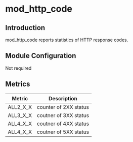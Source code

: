 # mod_http_code

## Introduction 

mod_http_code reports statistics of HTTP response codes.

## Module Configuration

Not required

## Metrics

| Metric               | Description           |
| -------------------- | --------------------- |
| ALL2_X_X             | counter of 2XX status |
| ALL3_X_X             | coutner of 3XX status |
| ALL4_X_X             | coutner of 4XX status |
| ALL4_X_X             | coutner of 5XX status |

